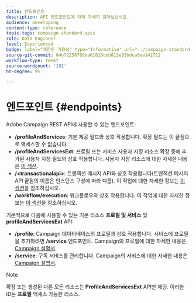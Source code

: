 ```yaml
---
title: 엔드포인트
description: API 엔드포인트에 대해 자세히 알아보십시오.
audience: developing
content-type: reference
topic-tags: campaign-standard-apis
role: Data Engineer
level: Experienced
badge: label="제한된 가용성" type="Informative" url="../campaign-standard-migration-home.md" tooltip="마이그레이션된 사용자 Campaign Standard으로 제한됨"
source-git-commit: 84b72258789ba61016deb813e93bdca0ea142712
workflow-type: tm+mt
source-wordcount: '191'
ht-degree: 9%

---
```


# 엔드포인트 {#endpoints}

Adobe Campaign REST API에 사용할 수 있는 엔드포인트:

* **/profileAndServices**: 기본 제공 필드와 상호 작용합니다. 확장 필드는 이 끝점으로 액세스할 수 없습니다.
* **/profileAndServicesExt**: 프로필 또는 서비스 사용자 지정 리소스 확장 중에 추가된 사용자 지정 필드와 상호 작용합니다. 사용자 지정 리소스에 대한 자세한 내용은 [이 섹션](custom-resources.md).
* **/&lt;transactionalapi>**: 트랜잭션 메시지 API와 상호 작용합니다(트랜잭션 메시지 API 끝점의 이름은 인스턴스 구성에 따라 다름). 이 작업에 대한 자세한 정보는 [이 섹션](managing-transactional-messages.md)을 참조하십시오.
* **/workflow/execution**: 워크플로우와 상호 작용합니다. 이 작업에 대한 자세한 정보는 [이 섹션](controlling-a-workflow.md)을 참조하십시오.

기본적으로 다음에 사용할 수 있는 기본 리소스 **프로필 및 서비스** 및 **profileAndServicesExt** API:

* **/profile**: Campaign 데이터베이스의 프로필과 상호 작용합니다. 서비스에 프로필을 추가하려면 **/service** 엔드포인트. Campaign의 프로필에 대한 자세한 내용은 [Campaign 설명서](https://helpx.adobe.com/campaign/standard/audiences/using/about-profiles.html).
* **/service**: 구독 서비스를 관리합니다. Campaign의 서비스에 대한 자세한 내용은 [Campaign 설명서](https://helpx.adobe.com/campaign/standard/audiences/using/creating-a-service.html).

>[!NOTE]
>
>확장 또는 생성된 다른 모든 리소스는 **ProfileAndServicesExt** API만 해당. 이러한 ID는 **프로필** 액세스 가능한 리소스.
